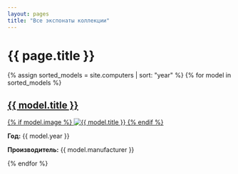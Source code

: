 ```yaml
---
layout: pages
title: "Все экспонаты коллекции"
---
```


<h1>{{ page.title }}</h1>

<div class="models-grid">
  {% assign sorted_models = site.computers | sort: "year" %}
  {% for model in sorted_models %}
    <div class="model-card">
      <a href="{{ model.url }}">
        <h2>{{ model.title }}</h2>
        {% if model.image %}
          <img src="{{ model.image }}" alt="{{ model.title }}">
        {% endif %}
      </a>
      <p><strong>Год:</strong> {{ model.year }}</p>
      <p><strong>Производитель:</strong> {{ model.manufacturer }}</p>
    </div>
  {% endfor %}
</div>
